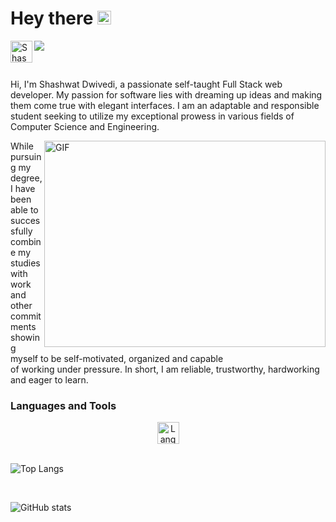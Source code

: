 # Hey there <img src="https://media.giphy.com/media/hvRJCLFzcasrR4ia7z/giphy.gif" width="22px">
<a href="https://www.linkedin.com/in/shashwat-dwivedi-181577a8/">
  <img align="left" alt="Shashwat's LinkedIN" width="35" src="https://user-images.githubusercontent.com/63851158/214014425-6161b57b-39a6-4711-859f-f90f7d439842.png" />
</a>

![](https://visitor-badge.glitch.me/badge?page_id=amantyagi22.amantyagi22)

<br />

Hi, I'm Shashwat Dwivedi, a passionate self-taught Full Stack web developer. My passion for software lies with dreaming up ideas and making them come true with elegant interfaces. I am an adaptable and responsible student seeking to utilize my exceptional prowess in various fields of Computer Science and Engineering.

<img align="right" alt="GIF" src="https://media.giphy.com/media/mrXQbQaV1H6fQT2XHc/giphy.gif" width="450" height="330" />

While pursuing my degree, I have been able to successfully combine my studies with work and other commitments <br /> showing myself to be self-motivated, organized and capable <br /> of working under pressure. In short, I am reliable, trustworthy, hardworking and eager to learn.

### Languages and Tools

<div align="center">
  <img height="35" src="https://skillicons.dev/icons?i=aws,docker,flask,git,heroku,html5,mongodb,mysql,opencv,pandas,postman,python,pytorch,redis,scikit-learn,seaborn,sqlite,tensorflow" alt="Languages and Tools" />
</div>

<br>

![Top Langs](https://github-readme-stats.vercel.app/api/top-langs/?username=1999matrix&layout=compact&theme=gotham)

<br>

![GitHub stats](https://github-readme-stats.vercel.app/api?username=1999matrix&show_icons=true&theme=gotham)
